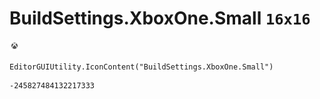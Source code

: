 # BuildSettings.XboxOne.Small `16x16`
<img src="/img/BuildSettings.XboxOne.Small.png" width=16 height=16>

``` CSharp
EditorGUIUtility.IconContent("BuildSettings.XboxOne.Small")
```
```
-245827484132217333
```
